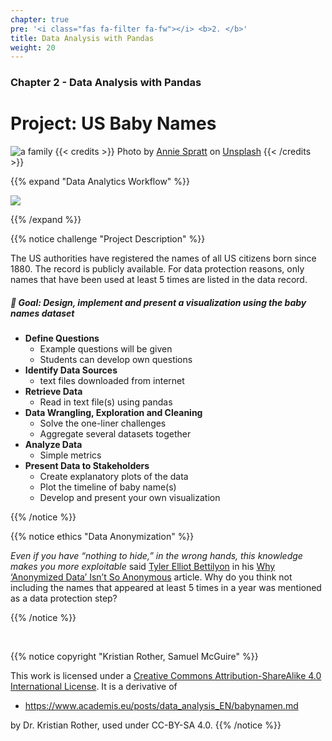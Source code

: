 ```yaml
---
chapter: true
pre: '<i class="fas fa-filter fa-fw"></i> <b>2. </b>'
title: Data Analysis with Pandas
weight: 20
---
```


### <i class="fas fa-filter fa-fw"></i> Chapter 2 - Data Analysis with Pandas

# Project: US Baby Names

![a family](/images/names.jpg)
{{< credits >}}
Photo by <a href="https://unsplash.com/@anniespratt?utm_source=unsplash&utm_medium=referral&utm_content=creditCopyText">Annie Spratt</a> on <a href="https://unsplash.com/s/photos/generations?utm_source=unsplash&utm_medium=referral&utm_content=creditCopyText">Unsplash</a>
{{< /credits >}}

{{% expand "Data Analytics Workflow" %}}

![](images/da_workflow.png)

{{% /expand %}}


{{% notice challenge "Project Description" %}}

The US authorities have registered the names of all US citizens born since 1880. The record is publicly available. For data protection reasons, only names that have been used at least 5 times are listed in the data record.

##### 🎯 Goal: Design, implement and present a visualization using the baby names dataset

- **Define Questions**
    - Example questions will be given
    - Students can develop own questions
- **Identify Data Sources**
    - text files downloaded from internet
- **Retrieve Data**
    - Read in text file(s) using pandas
- **Data Wrangling, Exploration and Cleaning**
    - Solve the one-liner challenges
    - Aggregate several datasets together
- **Analyze Data**
    - Simple metrics
- **Present Data to Stakeholders**
    - Create explanatory plots of the data
    - Plot the timeline of baby name(s)
    - Develop and present your own visualization

{{% /notice %}}



{{% notice ethics "Data Anonymization" %}}

*Even if you have “nothing to hide,” in the wrong hands, this knowledge makes you more exploitable* said [Tyler Elliot Bettilyon](https://www.tebs-lab.com/about) in his [Why ‘Anonymized Data’ Isn’t So Anonymous](https://onezero.medium.com/why-anonymized-data-isn-t-so-anonymous-535d2db75a2d) article. 
Why do you think not including the names that appeared at least 5 times in a year was mentioned as a data protection step?


{{% /notice %}}

<br>

{{% notice copyright "Kristian Rother, Samuel McGuire" %}}

This work is licensed under a [Creative Commons Attribution-ShareAlike 4.0 International License](https://creativecommons.org/licenses/by-sa/4.0/). It is a derivative of 

- https://www.academis.eu/posts/data_analysis_EN/babynamen.md

by Dr. Kristian Rother, used under CC-BY-SA 4.0. 
{{% /notice %}}
